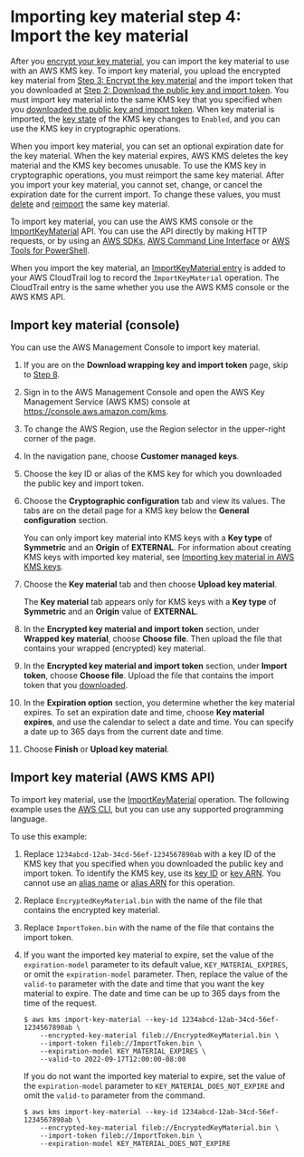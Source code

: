 # Importing key material step 4: Import the key material<a name="importing-keys-import-key-material"></a>

After you [encrypt your key material](importing-keys-encrypt-key-material.md), you can import the key material to use with an AWS KMS key\. To import key material, you upload the encrypted key material from [Step 3: Encrypt the key material](importing-keys-encrypt-key-material.md) and the import token that you downloaded at [Step 2: Download the public key and import token](importing-keys-get-public-key-and-token.md)\. You must import key material into the same KMS key that you specified when you [downloaded the public key and import token](importing-keys-get-public-key-and-token.md)\. When key material is imported, the [key state](key-state.md) of the KMS key changes to `Enabled`, and you can use the KMS key in cryptographic operations\.

When you import key material, you can set an optional expiration date for the key material\. When the key material expires, AWS KMS deletes the key material and the KMS key becomes unusable\. To use the KMS key in cryptographic operations, you must reimport the same key material\. After you import your key material, you cannot set, change, or cancel the expiration date for the current import\. To change these values, you must [delete](importing-keys-delete-key-material.md) and [reimport](importing-keys.md#reimport-key-material) the same key material\.

To import key material, you can use the AWS KMS console or the [ImportKeyMaterial](https://docs.aws.amazon.com/kms/latest/APIReference/API_ImportKeyMaterial.html) API\. You can use the API directly by making HTTP requests, or by using an [AWS SDKs](https://aws.amazon.com/tools/#sdk), [AWS Command Line Interface](https://docs.aws.amazon.com/cli/latest/userguide/) or [AWS Tools for PowerShell](https://docs.aws.amazon.com/powershell/latest/userguide/)\.

When you import the key material, an [ImportKeyMaterial entry](ct-importkeymaterial.md) is added to your AWS CloudTrail log to record the `ImportKeyMaterial` operation\. The CloudTrail entry is the same whether you use the AWS KMS console or the AWS KMS API\.

## Import key material \(console\)<a name="importing-keys-import-key-material-console"></a>

You can use the AWS Management Console to import key material\.

1. If you are on the **Download wrapping key and import token** page, skip to [Step 8](#id-key-materials-step)\.

1. Sign in to the AWS Management Console and open the AWS Key Management Service \(AWS KMS\) console at [https://console\.aws\.amazon\.com/kms](https://console.aws.amazon.com/kms)\.

1. To change the AWS Region, use the Region selector in the upper\-right corner of the page\.

1. In the navigation pane, choose **Customer managed keys**\.

1. Choose the key ID or alias of the KMS key for which you downloaded the public key and import token\.

1. Choose the **Cryptographic configuration** tab and view its values\. The tabs are on the detail page for a KMS key below the **General configuration** section\.

   You can only import key material into KMS keys with a **Key type** of **Symmetric** and an **Origin** of **EXTERNAL**\. For information about creating KMS keys with imported key material, see [Importing key material in AWS KMS keys](importing-keys.md)\.

1. Choose the **Key material** tab and then choose **Upload key material**\.

   The **Key material** tab appears only for KMS keys with a **Key type** of **Symmetric** and an **Origin** value of **EXTERNAL**\.

1. <a name="id-key-materials-step"></a>In the **Encrypted key material and import token** section, under **Wrapped key material**, choose **Choose file**\. Then upload the file that contains your wrapped \(encrypted\) key material\. 

1. In the **Encrypted key material and import token** section, under **Import token**, choose **Choose file**\. Upload the file that contains the import token that you [downloaded](importing-keys-get-public-key-and-token.md#importing-keys-get-public-key-and-token-console)\.

1. In the **Expiration option** section, you determine whether the key material expires\. To set an expiration date and time, choose **Key material expires**, and use the calendar to select a date and time\. You can specify a date up to 365 days from the current date and time\.

1. Choose **Finish** or **Upload key material**\.

## Import key material \(AWS KMS API\)<a name="importing-keys-import-key-material-api"></a>

To import key material, use the [ImportKeyMaterial](https://docs.aws.amazon.com/kms/latest/APIReference/API_ImportKeyMaterial.html) operation\. The following example uses the [AWS CLI](https://aws.amazon.com/cli/), but you can use any supported programming language\.

To use this example:

1. Replace `1234abcd-12ab-34cd-56ef-1234567890ab` with a key ID of the KMS key that you specified when you downloaded the public key and import token\. To identify the KMS key, use its [key ID](concepts.md#key-id-key-id) or [key ARN](concepts.md#key-id-key-ARN)\. You cannot use an [alias name](concepts.md#key-id-alias-name) or [alias ARN](concepts.md#key-id-alias-ARN) for this operation\.

1. Replace `EncryptedKeyMaterial.bin` with the name of the file that contains the encrypted key material\.

1. Replace `ImportToken.bin` with the name of the file that contains the import token\.

1. If you want the imported key material to expire, set the value of the `expiration-model` parameter to its default value, `KEY_MATERIAL_EXPIRES`, or omit the `expiration-model` parameter\. Then, replace the value of the `valid-to` parameter with the date and time that you want the key material to expire\. The date and time can be up to 365 days from the time of the request\. 

   ```
   $ aws kms import-key-material --key-id 1234abcd-12ab-34cd-56ef-1234567890ab \
       --encrypted-key-material fileb://EncryptedKeyMaterial.bin \
       --import-token fileb://ImportToken.bin \
       --expiration-model KEY_MATERIAL_EXPIRES \
       --valid-to 2022-09-17T12:00:00-08:00
   ```

   If you do not want the imported key material to expire, set the value of the `expiration-model` parameter to `KEY_MATERIAL_DOES_NOT_EXPIRE` and omit the `valid-to` parameter from the command\.

   ```
   $ aws kms import-key-material --key-id 1234abcd-12ab-34cd-56ef-1234567890ab \ 
       --encrypted-key-material fileb://EncryptedKeyMaterial.bin \
       --import-token fileb://ImportToken.bin \
       --expiration-model KEY_MATERIAL_DOES_NOT_EXPIRE
   ```